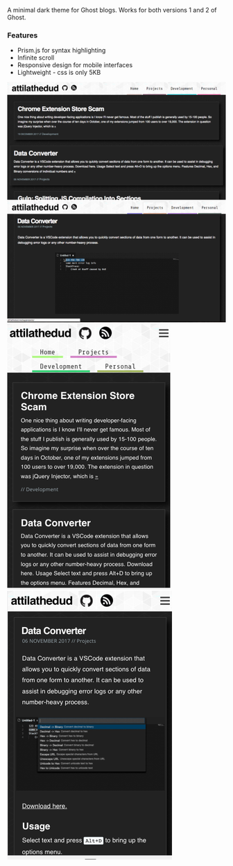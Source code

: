 A minimal dark theme for Ghost blogs. Works for both versions 1 and 2 of Ghost. 

### Features
- Prism.js for syntax highlighting
- Infinite scroll
- Responsive design for mobile interfaces
- Lightweight - css is only 5KB

![Demo Shot](/promos/promo_1.png?raw=true "Demo Shot")
![Demo Shot](/promos/promo_2.png?raw=true "Demo Shot")
![Demo Shot](/promos/promo_3.png?raw=true "Demo Shot")
![Demo Shot](/promos/promo_4.png?raw=true "Demo Shot")
